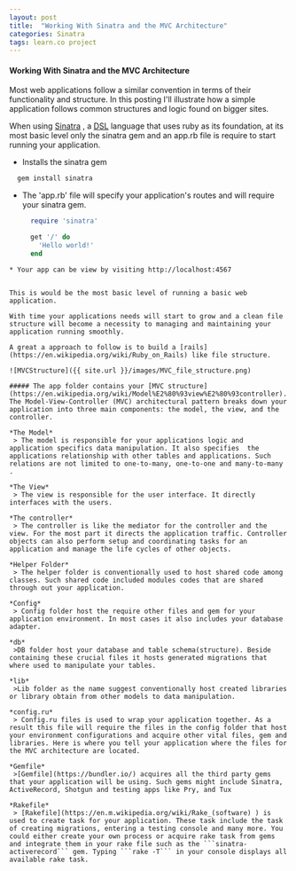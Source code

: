 ```yaml
---
layout: post
title:  "Working With Sinatra and the MVC Architecture"
categories: Sinatra
tags: learn.co project
---
```


#### Working With Sinatra and the MVC Architecture

Most web applications follow a similar convention in terms of their functionality and structure. In this posting I'll illustrate how a simple application follows common structures and logic found on bigger sites.

When using [Sinatra](http://sinatrarb.com/) , a [DSL](https://en.wikipedia.org/wiki/Domain-specific_language) language that uses ruby as its foundation, at its most basic level only the sinatra gem and an app.rb file is require to start running your application.

* Installs the sinatra gem
```RUBY
  gem install sinatra
```

* The 'app.rb' file will specify your application's routes and will require your sinatra gem.
  ``` RUBY
    require 'sinatra'

    get '/' do
      'Hello world!'
    end
 ```
 * Your app can be view by visiting http://localhost:4567


This is would be the most basic level of running a basic web application.

With time your applications needs will start to grow and a clean file structure will become a necessity to managing and maintaining your application running smoothly.

A great a approach to follow is to build a [rails](https://en.wikipedia.org/wiki/Ruby_on_Rails) like file structure.

![MVCStructure]({{ site.url }}/images/MVC_file_structure.png)

##### The app folder contains your [MVC structure](https://en.wikipedia.org/wiki/Model%E2%80%93view%E2%80%93controller).
The Model-View-Controller (MVC) architectural pattern breaks down your application into three main components: the model, the view, and the controller.

 *The Model*
  > The model is responsible for your applications logic and application specifics data manipulation. It also specifies  the applications relationship with other tables and applications. Such relations are not limited to one-to-many, one-to-one and many-to-many .  

*The View*  
  > The view is responsible for the user interface. It directly interfaces with the users.

*The controller*
  > The controller is like the mediator for the controller and the view. For the most part it directs the application traffic. Controller objects can also perform setup and coordinating tasks for an application and manage the life cycles of other objects.

*Helper Folder*
  > The helper folder is conventionally used to host shared code among classes. Such shared code included modules codes that are shared through out your application.

*Config*
  > Config folder host the require other files and gem for your application environment. In most cases it also includes your database adapter.

*db*
  >DB folder host your database and table schema(structure). Beside containing these crucial files it hosts generated migrations that where used to manipulate your tables.

*lib*
  >Lib folder as the name suggest conventionally host created libraries or library obtain from other models to data manipulation.

*config.ru*
  > Config.ru files is used to wrap your application together. As a result this file will require the files in the config folder that host your environment configurations and acquire other vital files, gem and libraries. Here is where you tell your application where the files for the MVC architecture are located.

*Gemfile*
  >[Gemfile](https://bundler.io/) acquires all the third party gems that your application will be using. Such gems might include Sinatra, ActiveRecord, Shotgun and testing apps like Pry, and Tux

*Rakefile*
  > [Rakefile](https://en.m.wikipedia.org/wiki/Rake_(software) ) is used to create task for your application. These task include the task of creating migrations, entering a testing console and many more. You could either create your own process or acquire rake task from gems and integrate them in your rake file such as the ```sinatra-activerecord``` gem. Typing ```rake -T``` in your console displays all available rake task.
